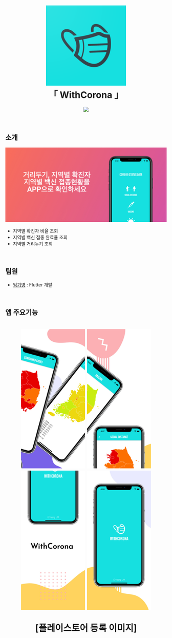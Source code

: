 <h1 align="center">
  <img src = "https://github.com/GiYeongUM/MiniProject_COVID19_Report/blob/main/1024.png" width = "250px"/><br/>
   「 WithCorona 」
</h1>
<p align="center">
  <img src = "https://img.shields.io/badge/Language-Flutter-blue">
</p>
<br/>

## 소개
<img src = "https://github.com/GiYeongUM/MiniProject_COVID19_Report/blob/main/image1.jpeg" width = "800px"/><br/>
- 지역별 확진자 비율 조회
- 지역별 백신 접종 완료율 조회
- 지역별 거리두기 조회
</br>

## 팀원
- [엄기영](https://github.com/GiYeongUM) : Flutter 개발
</br>

## 앱 주요기능
<h1 align="center">
  <img src = "https://github.com/GiYeongUM/MiniProject_COVID19_Report/blob/main/image2.jpeg" width = "200px">
  <img src = "https://github.com/GiYeongUM/MiniProject_COVID19_Report/blob/main/image3.jpeg" width = "200px">
  <img src = "https://github.com/GiYeongUM/MiniProject_COVID19_Report/blob/main/image4.jpeg" width = "200px">
  <img src = "https://github.com/GiYeongUM/MiniProject_COVID19_Report/blob/main/image5.jpeg" width = "200px">
  <p>[플레이스토어 등록 이미지]<br/><p/>
</h1>

